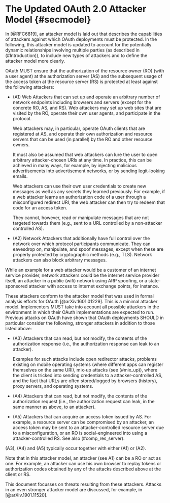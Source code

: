 # The Updated OAuth 2.0 Attacker Model {#secmodel}

In [@RFC6819], an attacker model is laid out that describes the
capabilities of attackers against which OAuth deployments must be
protected. In the following, this attacker model is updated to account
for the potentially dynamic relationships involving multiple parties
(as described in (#Introduction)), to include new types of attackers and to define
the attacker model more clearly.

OAuth MUST ensure that the authorization of the resource owner (RO)
(with a user agent) at the authorization server (AS) and the subsequent
usage of the access token at the resource server (RS) is protected at
least against the following attackers:

  * (A1) Web Attackers that can set up and operate an arbitrary number
    of network endpoints including browsers and servers (except for
    the concrete RO, AS, and RS). Web attackers may set up web sites
    that are visited by the RO, operate their own user agents, and
    participate in the protocol. 
    
    Web attackers may, in particular, operate OAuth clients that are
    registered at AS, and operate their own authorization and resource
    servers that can be used (in parallel) by the RO and other
    resource owners.
    
    It must also be assumed that web attackers can lure the user to
    open arbitrary attacker-chosen URIs at any time. In practice, this
    can be achieved in many ways, for example, by injecting malicious
    advertisements into advertisement networks, or by sending
    legit-looking emails.
    
    Web attackers can use their own user credentials to create new
    messages as well as any secrets they learned previously. For
    example, if a web attacker learns an authorization code of a user
    through a misconfigured redirect URI, the web attacker can then
    try to redeem that code for an access token.
    
    They cannot, however, read or manipulate messages that are not
    targeted towards them (e.g., sent to a URL controlled by a
    non-attacker controlled AS).
    
  * (A2) Network Attackers that additionally have full control over
    the network over which protocol participants communicate. They can
    eavesdrop on, manipulate, and spoof messages, except when these
    are properly protected by cryptographic methods (e.g., TLS).
    Network attackers can also block arbitrary messages.
    
While an example for a web attacker would be a customer of an internet
service provider, network attackers could be the internet service
provider itself, an attacker in a public (wifi) network using ARP
spoofing, or a state-sponsored attacker with access to internet
exchange points, for instance.
    
These attackers conform to the attacker model that was used in formal
analysis efforts for OAuth [@arXiv.1601.01229]. This is a minimal
attacker model. Implementers MUST take into account all possible
attackers in the environment in which their OAuth implementations are
expected to run. Previous attacks on OAuth have shown that OAuth
deployments SHOULD in particular consider the following, stronger
attackers in addition to those listed above:

  * (A3) Attackers that can read, but not modify, the contents of the
    authorization response (i.e., the authorization response can leak
    to an attacker).
    
    Examples for such attacks include open redirector
    attacks, problems existing on mobile operating systems (where
    different apps can register themselves on the same URI), mix-up attacks (see (#mix_up)), where the client is tricked into sending
    credentials to a attacker-controlled AS, and the fact that URLs
    are often stored/logged by browsers (history), proxy servers, and
    operating systems.
  * (A4) Attackers that can read, but not modify, the contents of the
    authorization request (i.e., the authorization request can leak,
    in the same manner as above, to an attacker).
  * (A5) Attackers that can acquire an access token issued by AS. For
    example, a resource server can be compromised by an attacker, an
    access token may be sent to an attacker-controlled resource server
    due to a misconfiguration, or an RO is social-engineered into
    using a attacker-controlled RS. See also (#comp_res_server).
    
(A3), (A4) and (A5) typically occur together with either (A1) or (A2).

Note that in this attacker model, an attacker (see A1) can be a RO or
act as one. For example, an attacker can use his own browser to replay
tokens or authorization codes obtained by any of the attacks described
above at the client or RS.

This document focusses on threats resulting from these attackers.
Attacks in an even stronger attacker model are discussed, for example,
in [@arXiv.1901.11520].
    
